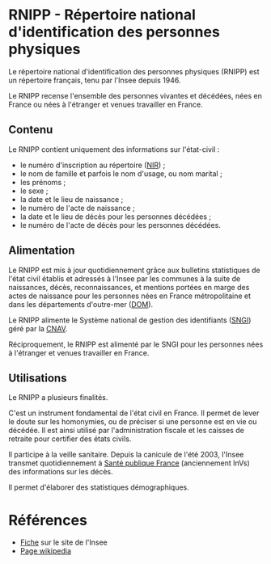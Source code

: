 # RNIPP - Répertoire national d'identification des personnes physiques
<!-- SPDX-License-Identifier: MPL-2.0 -->

Le répertoire national d'identification des personnes physiques (RNIPP) est un répertoire français, tenu par l'Insee depuis 1946. 

Le RNIPP recense l'ensemble des personnes vivantes et décédées, nées en France ou nées à l'étranger et venues travailler en France. 

## Contenu

Le RNIPP contient uniquement des informations sur l'état-civil : 
- le numéro d'inscription au répertoire ([NIR](NIR.md)) ;
- le nom de famille et parfois le nom d'usage, ou nom marital ;
- les prénoms ;
- le sexe ;
- la date et le lieu de naissance ;
- le numéro de l'acte de naissance ;
- la date et le lieu de décès pour les personnes décédées ;
- le numéro de l'acte de décès pour les personnes décédées.

## Alimentation

Le RNIPP est mis à jour quotidiennement grâce aux bulletins statistiques de l'état civil établis et adressés à l'Insee par les communes à la suite de naissances, décès, reconnaissances, et mentions portées en marge des actes de naissance pour les personnes nées en France métropolitaine et dans les départements d'outre-mer ([DOM](DOM.md)).

Le RNIPP alimente le Système national de gestion des identifiants ([SNGI](SNGI.md)) géré par la [CNAV](Cnav.md).

Réciproquement, le RNIPP est alimenté par le SNGI pour les personnes nées à l'étranger et venues travailler en France.  

## Utilisations

Le RNIPP a plusieurs finalités.

C'est un instrument fondamental de l'état civil en France. 
Il permet de lever le doute sur les homonymies, ou de préciser si une personne est en vie ou décédée.
Il est ainsi utilisé par l'administration fiscale et les caisses de retraite pour certifier des états civils.

Il participe à la veille sanitaire. 
Depuis la canicule de l'été 2003, l'Insee transmet quotidiennement à [Santé publique France](SpF.md) (anciennement InVs) des informations sur les décès.

Il permet d'élaborer des statistiques démographiques.

# Références

- [Fiche](https://www.insee.fr/fr/metadonnees/definition/c1602) sur le site de l'Insee
- [Page wikipedia](https://fr.wikipedia.org/wiki/R%C3%A9pertoire_national_d%27identification_des_personnes_physiques)
